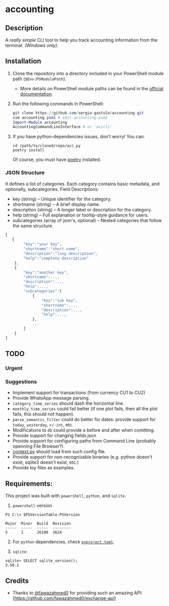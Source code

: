 # accounting

## **Description**  
A *really simple* CLI tool to help you track accounting information from the terminal. *(Windows only)*.  

## **Installation**  
1. Clone the repository into a directory included in your PowerShell module path (`$Env:PSModulePath`).  
   - More details on PowerShell module paths can be found in the [official documentation](https://learn.microsoft.com/es-es/powershell/module/microsoft.powershell.core/about/about_psmodulepath?view=powershell-7.5).  

2. Run the following commands in PowerShell:
   ```powershell
   git clone https://github.com/sergio-gastulo/accounting.git
   vim accounting.psm1 # edit accounting.psm1
   Import-Module accounting
   AccountingCommandLineInterface # or 'acccli'
   ```

3. If you have python-dependencies issues, don't worry! You can:
	```
	cd /path/to/cloned/repo/acc_py
	poetry install
	```
	Of course, you must have [poetry](https://python-poetry.org/) installed.

### JSON Structure
It defines a list of categories. Each category contains basic metadata, and optionally, subcategories. Field Descriptions: 
* key (string) – Unique identifier for the category.
* shortname (string) – A brief display name.
* description (string) – A longer label or description for the category.
* help (string) – Full explanation or tooltip-style guidance for users.
* subcategories (array of json's, optional) – Nested categories that follow the same structure.
```js
[
   {
		"key":"your key",
		"shortname":"short name",
		"description":"long description",
		"help":"complete description"
	},
	{
		"key":"another key",
		"shortname":...,
		"description":...,
		"help":...,
		"subcategories":[
			{
				"key":"sub key",
				"shortname":...,
				"description":...,
				"help":...,
         	},
			...
		]
	}
]
```

## TODO

### Urgent

### Suggestions
- Implement support for transactions (from currency CU1 to CU2)
- Provide WhatsApp message parsing.
- `category_time_series` should dash the horizontal line.
- `monthly_time_series` could fail better (if one plot fails, then all the plot fails, this should not happen).
- `parse_semantic_filter` could do better for dates: provide support for `today`, `yesterday`, `+/-int`, etc.
- Modifications to `db` could provide a before and after when comitting. 
- Provide support for changing fields.json
- Provide support for configuring paths from Command Line (probably openning File Browser?).
- [context.py](/acc_py/src/acc_py/context/context.py) should load from such config file.
- Provide support for non-recognizable binaries (e.g. python doesn't exist, sqlite3 doesn't exist, etc.)
- Provide toy files as examples.

## Requirements:
This project was built with `powershell`, `python`, and `sqlite`.
1. `powershell` version
```
PS C:\> $PSVersionTable.PSVersion

Major  Minor  Build  Revision
-----  -----  -----  --------
5      1      26100  3624
```
2. For `python` dependencies, check [`pyproject.toml`](acc_py/pyproject.toml).

3. `sqlite`:
```
sqlite> SELECT sqlite_version();
3.50.2
```

## Credits
- Thanks to [@fawazahmed0](https://github.com/fawazahmed0) for providing such an amazing API: [https://github.com/fawazahmed0/exchange-api]